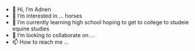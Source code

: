 - 👋 Hi, I’m Adnen
- 👀 I’m interested in ... horses
- 🌱 I’m currently learning high school hoping to get to college to studeie equine studies 
- 💞️ I’m looking to collaborate on ...
- 📫 How to reach me ...

<!---
Adnen-AN/Adnen-AN is a ✨ special ✨ repository because its `README.md` (this file) appears on your GitHub profile.
You can click the Preview link to take a look at your changes.
--->
